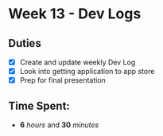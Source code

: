 # Week 13 - Dev Logs

## Duties
 - [X] Create and update weekly Dev Log
 - [X] Look into getting application to app store
 - [X] Prep for final presentation

## Time Spent:
* **6** _hours_ and **30** _minutes_

